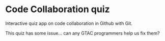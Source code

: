 # Code Collaboration quiz
Interactive quiz app on code collaboration in Github with Git. 

This quiz has some issue... can any GTAC programmers help us fix them? 
